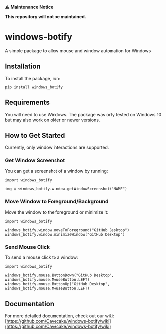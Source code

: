 **⚠️ Maintenance Notice**

**This repository will not be maintained.**

# windows-botify

A simple package to allow mouse and window automation for Windows

## Installation

To install the package, run:

```pip install windows_botify```

## Requirements

You will need to use Windows. The package was only tested on Windows 10 but may also work on older or newer versions.

## How to Get Started

Currently, only window interactions are supported.

### Get Window Screenshot

You can get a screenshot of a window by running:
```
import windows_botify

img = windows_botify.window.getWindowScreenshot("NAME")
```
### Move Window to Foreground/Background

Move the window to the foreground or minimize it:
```
import windows_botify

windows_botify.window.moveToForeground("GitHub Desktop")
windows_botify.window.minimizeWindow("GitHub Desktop")
```
### Send Mouse Click

To send a mouse click to a window:
```
import windows_botify

windows_botify.mouse.ButtonDown("GitHub Desktop", windows_botify.mouse.MouseButton.LEFT)
windows_botify.mouse.ButtonUp("GitHub Desktop", windows_botify.mouse.MouseButton.LEFT)
```
## Documentation

For more detailed documentation, check out our wiki: [https://github.com/Cavecake/windows-botify/wiki](https://github.com/Cavecake/windows-botify/wiki)

